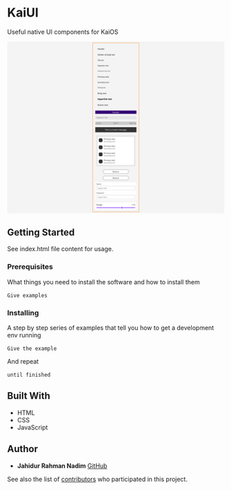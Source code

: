 # KaiUI
Useful native UI components for KaiOS

![Screenshot](https://raw.githubusercontent.com/nadim1992/KaiUI/develop/screenshot.png)

## Getting Started

See index.html file content for usage.

### Prerequisites

What things you need to install the software and how to install them

```
Give examples
```

### Installing

A step by step series of examples that tell you how to get a development env running

```
Give the example
```

And repeat

```
until finished
```

## Built With

* HTML
* CSS
* JavaScript

## Author

* **Jahidur Rahman Nadim** [GitHub](https://github.com/nadim1992)

See also the list of [contributors](https://github.com/your/project/contributors) who participated in this project.
